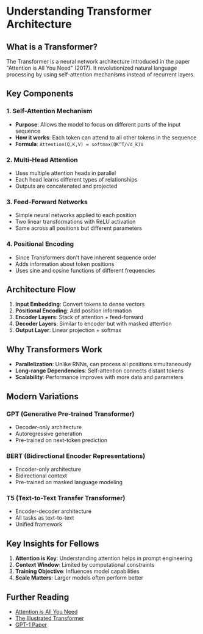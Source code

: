 # Understanding Transformer Architecture

## What is a Transformer?

The Transformer is a neural network architecture introduced in the paper "Attention is All You Need" (2017). It revolutionized natural language processing by using self-attention mechanisms instead of recurrent layers.

## Key Components

### 1. Self-Attention Mechanism
- **Purpose**: Allows the model to focus on different parts of the input sequence
- **How it works**: Each token can attend to all other tokens in the sequence
- **Formula**: `Attention(Q,K,V) = softmax(QK^T/√d_k)V`

### 2. Multi-Head Attention
- Uses multiple attention heads in parallel
- Each head learns different types of relationships
- Outputs are concatenated and projected

### 3. Feed-Forward Networks
- Simple neural networks applied to each position
- Two linear transformations with ReLU activation
- Same across all positions but different parameters

### 4. Positional Encoding
- Since Transformers don't have inherent sequence order
- Adds information about token positions
- Uses sine and cosine functions of different frequencies

## Architecture Flow

1. **Input Embedding**: Convert tokens to dense vectors
2. **Positional Encoding**: Add position information
3. **Encoder Layers**: Stack of attention + feed-forward
4. **Decoder Layers**: Similar to encoder but with masked attention
5. **Output Layer**: Linear projection + softmax

## Why Transformers Work

- **Parallelization**: Unlike RNNs, can process all positions simultaneously
- **Long-range Dependencies**: Self-attention connects distant tokens
- **Scalability**: Performance improves with more data and parameters

## Modern Variations

### GPT (Generative Pre-trained Transformer)
- Decoder-only architecture
- Autoregressive generation
- Pre-trained on next-token prediction

### BERT (Bidirectional Encoder Representations)
- Encoder-only architecture
- Bidirectional context
- Pre-trained on masked language modeling

### T5 (Text-to-Text Transfer Transformer)
- Encoder-decoder architecture
- All tasks as text-to-text
- Unified framework

## Key Insights for Fellows

1. **Attention is Key**: Understanding attention helps in prompt engineering
2. **Context Window**: Limited by computational constraints
3. **Training Objective**: Influences model capabilities
4. **Scale Matters**: Larger models often perform better

## Further Reading
- [Attention is All You Need](https://arxiv.org/abs/1706.03762)
- [The Illustrated Transformer](https://jalammar.github.io/illustrated-transformer/)
- [GPT-1 Paper](https://s3-us-west-2.amazonaws.com/openai-assets/research-covers/language-unsupervised/language_understanding_paper.pdf)
